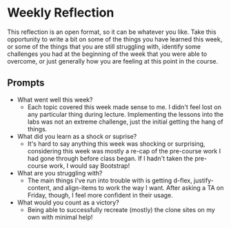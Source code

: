 # Weekly Reflection
This reflection is an open format, so it can be whatever you like. Take this opportunity to write a bit on some of the things you have learned this week, or some of the things that you are still struggling with, identify some challenges you had at the beginning of the week that you were able to overcome, or just generally how you are feeling at this point in the course.

## Prompts
- What went well this week?
    - Each topic covered this week made sense to me. I didn't feel lost on any particular thing during lecture. Implementing the lessons into the labs was not an extreme challenge, just the initial getting the hang of things. 
- What did you learn as a shock or suprise?
    - It's hard to say anything this week was shocking or surprising, considering this week was mostly a re-cap of the pre-course work I had gone through before class began. If I hadn't taken the pre-course work, I would say Bootstrap! 
- What are you struggling with?
    - The main things I've run into trouble with is getting d-flex, justify-content, and align-items to work the way I want. After asking a TA on Friday, though, I feel more confident in their usage. 
- What would you count as a victory?
    - Being able to successfully recreate (mostly) the clone sites on my own with minimal help! 